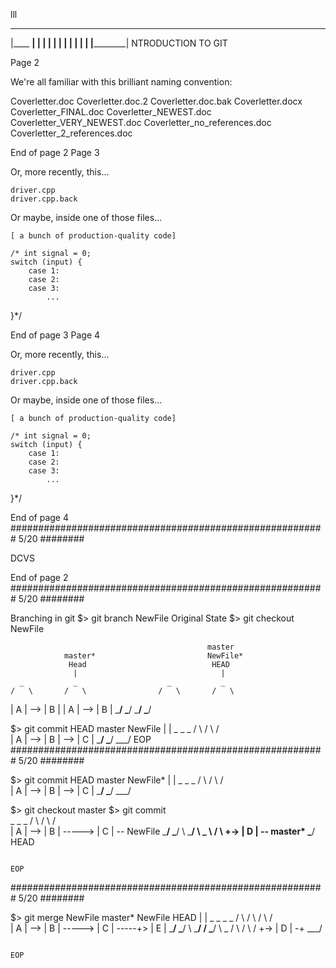 lll





 ____________
|____    ____|
     |  |
     |  |
     |  |
     |  |
 ____|  |____
|____________| NTRODUCTION TO GIT









Page 2



We're all familiar with this brilliant naming convention:


Coverletter.doc
Coverletter.doc.2
Coverletter.doc.bak
Coverletter.docx
Coverletter_FINAL.doc
Coverletter_NEWEST.doc
Coverletter_VERY_NEWEST.doc
Coverletter_no_references.doc
Coverletter_2_references.doc






End of page 2
Page 3 


Or, more recently, this...

    driver.cpp
    driver.cpp.back


Or maybe, inside one of those files...

    [ a bunch of production-quality code]

    /* int signal = 0;
    switch (input) {
        case 1:
        case 2:
        case 3:
            ...
   }*/


End of page 3 
Page 4 


Or, more recently, this...

    driver.cpp
    driver.cpp.back


Or maybe, inside one of those files...

    [ a bunch of production-quality code]

    /* int signal = 0;
    switch (input) {
        case 1:
        case 2:
        case 3:
            ...
   }*/


End of page 4 
 #########################################################   5/20   ########



DCVS

















End of page 2
 #########################################################   5/20   ########

 Branching in git               $> git branch NewFile 
  Original State                $> git checkout NewFile

                                                master  
                master*                         NewFile*
                 Head                            HEAD
                  |                                |
      _           _                    _           _
    /   \       /   \                /   \       /   \ 
   |  A  | --> |  B  |              |  A  | --> |  B  |
    \___/       \___/                \___/       \___/

 $> git commit 
                            HEAD
                master     NewFile
                  |           |
      _           _           _
    /   \       /   \       /   \
   |  A  | --> |  B  | --> |  C  |
    \___/       \___/       \___/
                                                                            EOP
 #########################################################   5/20   ########

 $> git commit 
                            HEAD
                master     NewFile*
                  |           |
      _           _           _
    /   \       /   \       /   \
   |  A  | --> |  B  | --> |  C  |
    \___/       \___/       \___/
 
 $> git checkout master 
 $> git commit           
      _           _              _
    /   \       /   \          /   \
   |  A  | --> |  B  | -----> |  C  | -- NewFile
    \___/       \___/  \       \___/
                        \        _
                         \     /   \ 
                          +-> |  D  | -- master*
                               \___/      HEAD

                                                                            EOP
 #########################################################   5/20   ########

 $> git merge NewFile 
                                               master*
                              NewFile           HEAD
                                 |               |
      _           _              _               _
    /   \       /   \          /   \           /   \
   |  A  | --> |  B  | -----> |  C  | -----+> |  E  | 
    \___/       \___/  \       \___/      /    \___/
                        \        _       /
                         \     /   \    /
                          +-> |  D  | -+ 
                               \___/    

                                                                            EOP
